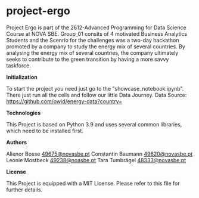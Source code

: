 # project-ergo
Project Ergo is part of the 2612-Advanced Programming for Data Science Course at NOVA SBE. Group_01 consits of 4 motivated Business Analytics Students and the Scenrio for the challenges was a two-day hackathon promoted by a company to study the energy mix of several countries. By analysing the energy mix of several countries, the company ultimately seeks to contribute to the green transition by having a more savvy taskforce.

**Initialization**

To start the project you need just go to the "showcase_notebook.ipynb".
There just run all the cells and follow our little Data Journey.
Data Source: https://github.com/owid/energy-data?country=

**Technologies**

This Project is based on Python 3.9 and uses several common libraries, which need to be installed first.

**Authors**

Alienor Bosse 49675@novasbe.pt
Constantin Baumann 49620@novasbe.pt
Leonie Mostbeck 49238@noasbe.pt
Tara Tumbrägel 48333@novasbe.pt

**License**

This Project is equipped with a MIT License. Please refer to this file for further details.
